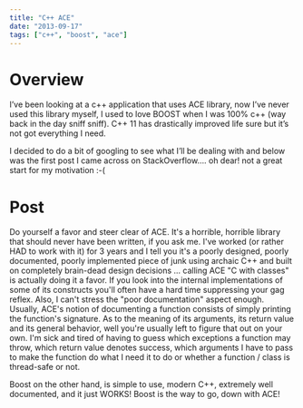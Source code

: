 ```yaml
---
title: "C++ ACE"
date: "2013-09-17"
tags: ["c++", "boost", "ace"]
---
```


# Overview

I’ve been looking at a c++ application that uses ACE library, now I’ve never used this library myself, I used to love BOOST when I was 100% c++ (way back in the day sniff sniff). C++ 11 has drastically improved life sure but it’s not got everything I need. 

I decided to do a bit of googling to see what I’ll be dealing with and below was the first post I came across on StackOverflow…. oh dear! not a great start for my motivation :-(

# Post

Do yourself a favor and steer clear of ACE. It's a horrible, horrible library that should never have been written, if you ask me. I've worked (or rather HAD to work with it) for 3 years and I tell you it's a poorly designed, poorly documented, poorly implemented piece of junk using archaic C++ and built on completely brain-dead design decisions ... calling ACE "C with classes" is actually doing it a favor. If you look into the internal implementations of some of its constructs you'll often have a hard time suppressing your gag reflex. Also, I can't stress the "poor documentation" aspect enough. Usually, ACE's notion of documenting a function consists of simply printing the function's signature. As to the meaning of its arguments, its return value and its general behavior, well you're usually left to figure that out on your own. I'm sick and tired of having to guess which exceptions a function may throw, which return value denotes success, which arguments I have to pass to make the function do what I need it to do or whether a function / class is thread-safe or not.

Boost on the other hand, is simple to use, modern C++, extremely well documented, and it just WORKS! Boost is the way to go, down with ACE!
